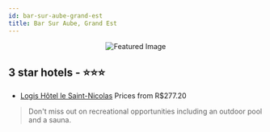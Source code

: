 ```yaml
---
id: bar-sur-aube-grand-est
title: Bar Sur Aube, Grand Est
---
```


<center><img src="https://i.travelapi.com/hotels/4000000/3160000/3158100/3158031/5fa8a75b_z.jpg" alt="Featured Image" /></center>


##  3 star hotels - ⭐️⭐️⭐️

-    [Logis Hôtel le Saint-Nicolas](https://us.hurb.com/hotels/bar-sur-aube/logis-hotel-le-saint-nicolas-JNP-JP747543?cmp=18055) Prices from R$277.20
   > Don't miss out on recreational opportunities including an outdoor pool and a sauna.
